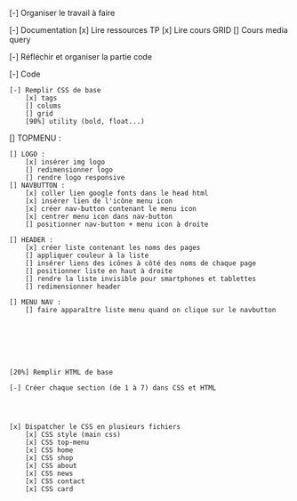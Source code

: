 
[-] Organiser le travail à faire

[-] Documentation
    [x] Lire ressources TP
    [x] Lire cours GRID
    [] Cours media query

[-] Réfléchir et organiser la partie code


[-] Code  
  
    [-] Remplir CSS de base  
        [x] tags
        [] colums
        [] grid
        [90%] utility (bold, float...)

[] TOPMENU :

    [] LOGO :
        [x] insérer img logo
        [] redimensionner logo
        [] rendre logo responsive
    [] NAVBUTTON :
        [x] coller lien google fonts dans le head html
        [x] insérer lien de l'icône menu icon
        [x] créer nav-button contenant le menu icon
        [x] centrer menu icon dans nav-button
        [] positionner nav-button + menu icon à droite

    [] HEADER :
        [x] créer liste contenant les noms des pages
        [] appliquer couleur à la liste
        [] insérer liens des icônes à côté des noms de chaque page 
        [] positionner liste en haut à droite
        [] rendre la liste invisible pour smartphones et tablettes
        [] redimensionner header 

    [] MENU NAV :
        [] faire apparaître liste menu quand on clique sur le navbutton







    [20%] Remplir HTML de base

    [-] Créer chaque section (de 1 à 7) dans CSS et HTML




    [x] Dispatcher le CSS en plusieurs fichiers
        [x] CSS style (main css)
        [x] CSS top-menu
        [x] CSS home
        [x] CSS shop
        [x] CSS about
        [x] CSS news
        [x] CSS contact
        [x] CSS card
        

